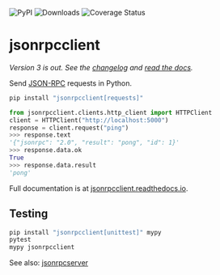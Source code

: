 ![PyPI](https://img.shields.io/pypi/v/jsonrpcclient.svg)
![Downloads](https://pepy.tech/badge/jsonrpcclient)
![Coverage Status](https://coveralls.io/repos/github/bcb/jsonrpcclient/badge.svg?branch=master)

# jsonrpcclient

*Version 3 is out. See the
[changelog](https://github.com/bcb/jsonrpcclient/blob/master/CHANGELOG.md) and
[read the docs](https://jsonrpcclient.readthedocs.io/).*

Send [JSON-RPC](http://www.jsonrpc.org/) requests in Python.

```sh
pip install "jsonrpcclient[requests]"
```

```python
from jsonrpcclient.clients.http_client import HTTPClient
client = HTTPClient("http://localhost:5000")
response = client.request("ping")
>>> response.text
'{"jsonrpc": "2.0", "result": "pong", "id": 1}'
>>> response.data.ok
True
>>> response.data.result
'pong'
```

Full documentation is at [jsonrpcclient.readthedocs.io](https://jsonrpcclient.readthedocs.io/).

## Testing

```sh
pip install "jsonrpcclient[unittest]" mypy
pytest
mypy jsonrpcclient
```

See also: [jsonrpcserver](https://github.com/bcb/jsonrpcserver)
